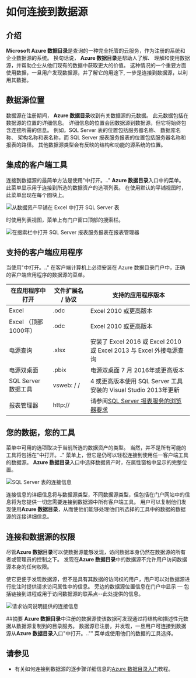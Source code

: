 <properties
   pageTitle="如何连接到数据源 |Microsoft Azure"
   description="突出显示如何连接到数据源发现 Azure 数据目录的操作方法的文章。"
   services="data-catalog"
   documentationCenter=""
   authors="steelanddata"
   manager="NA"
   editor=""
   tags=""/>
<tags
   ms.service="data-catalog"
   ms.devlang="NA"
   ms.topic="article"
   ms.tgt_pltfrm="NA"
   ms.workload="data-catalog"
   ms.date="09/15/2016"
   ms.author="maroche"/>


# <a name="how-to-connect-to-data-sources"></a>如何连接到数据源

## <a name="introduction"></a>介绍
**Microsoft Azure 数据目录**是查询的一种完全托管的云服务，作为注册的系统和企业数据源的系统。 换句话说， **Azure 数据目录**是帮助人了解、 理解和使用数据源，并帮助企业从他们现有的数据中获取更大的价值。 这种情况的一个重要方面使用数据，一旦用户发现数据源，并了解它的用途下, 一步是连接到数据源，以利用其数据。

## <a name="data-source-locations"></a>数据源位置
数据源在注册期间， **Azure 数据目录**收到有关数据源的元数据。 此元数据包括在数据源的位置的详细信息。 详细信息的位置会因数据源到数据源，但它将始终包含连接所需的信息。 例如，SQL Server 表的位置包括服务器名称、 数据库名称、 架构名称和表名称，而 SQL Server 报表服务报表的位置包括服务器名称和报表的路径。 其他数据源类型会有反映的结构和功能的源系统的位置。

## <a name="integrated-client-tools"></a>集成的客户端工具
连接到数据源的最简单方法是使用"中打开。.." **Azure 数据目录**入口中的菜单。 此菜单显示用于连接到所选的数据资产的选项列表。
在使用默认的平铺视图时，此菜单出现在每个图块上。

 ![从数据资产平铺在 Excel 中打开 SQL Server 表](./media/data-catalog-how-to-connect/data-catalog-how-to-connect1.png)

时使用列表视图，菜单上有门户窗口顶部的搜索栏。

 ![在搜索栏中打开 SQL Server 报表服务报表在报表管理器](./media/data-catalog-how-to-connect/data-catalog-how-to-connect2.png)

## <a name="supported-client-applications"></a>支持的客户端应用程序
当使用"中打开。.." 在客户端计算机上必须安装在 Azure 数据目录门户中，正确的客户端应用程序的数据源的菜单。

| 在应用程序中打开 | 文件扩展名 / 协议 | 支持的应用程序版本 |
| --- | --- | --- |
| Excel | .odc | Excel 2010 或更高版本 |
| Excel （顶部 1000年） | .odc | Excel 2010 或更高版本 |
| 电源查询 | .xlsx | 安装了 Excel 2016 或 Excel 2010 或 Excel 2013 与 Excel 外接电源查询
| 电源双桌面 | .pbix | 电源双桌面 7 月 2016年或更高版本 |
| SQL Server 数据工具 | vsweb: / / | 4 或更高版本使用 SQL Server 工具安装的 Visual Studio 2013年更新 |
| 报表管理器 | http:// | 请参阅[SQL Server 报表服务的浏览器要求](https://technet.microsoft.com/en-us/library/ms156511.aspx) |

## <a name="your-data-your-tools"></a>您的数据，您的工具
菜单中可用的选项取决于当前所选的数据资产的类型。 当然，并不是所有可能的工具将包括在"中打开。.." 菜单上，但它是仍可以轻松连接到使用任一客户端工具的数据源。 **Azure 数据目录**入口中选择数据资产时，在属性窗格中显示的完整位置。

 ![SQL Server 表的连接信息](./media/data-catalog-how-to-connect/data-catalog-how-to-connect3.png)

连接信息的详细信息将与数据源类型，不同数据源类型，但包括在门户网站中的信息将为您提供一切您需要连接到数据源中所有客户端工具。 用户可以复制他们发现使用**Azure 数据目录**，从而使他们能够处理他们所选择的工具中的数据的数据源的连接详细信息。

## <a name="connecting-and-data-source-permissions"></a>连接和数据源的权限
尽管**Azure 数据目录**可以使数据源能够发现，访问数据本身仍然在数据源的所有者或管理员的控制之下。 发现在**Azure 数据目录**中的数据源不允许用户访问数据源本身的任何权限。

使它更便于发现数据源，但不是具有其数据的访问权的用户，用户可以对数据源进行批注时提供请求访问属性中的信息。 旁边的数据源位置信息在门户中显示 — 包括链接到进程或用于访问数据源的联系点--此处提供的信息。

 ![请求访问说明提供的连接信息](./media/data-catalog-how-to-connect/data-catalog-how-to-connect4.png)

##<a name="summary"></a>摘要
**Azure 数据目录**中注册的数据源使该数据可发现通过将结构和描述性元数据从数据源复制到的目录服务。 数据源已注册，并发现，一旦用户可连接到数据源从**Azure 数据目录**入口"中打开。.."" 菜单或使用他们的数据的工具选择。

## <a name="see-also"></a>请参见
- 有关如何连接到数据源的逐步骤详细信息的[Azure 数据目录入门](data-catalog-get-started.md)教程。
